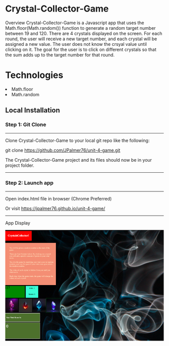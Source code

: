 <h1>Crystal-Collector-Game</h1>

Overview
Crystal-Collector-Game is a Javascript app that uses the Math.floor(Math.random()) function to generate a random target number between 19 and 120. There are 4 crystals displayed on the screen. For each round, the user will receive a new target number, and each crystal will be assigned a new value. The user does not know the crsyal value until clicking on it. The goal for the user is to click on different crystals so that the sum adds up to the target number for that round.


<h1>Technologies</h1>
<li>Math.floor</li>
<li>Math.random</li>

<h2>Local Installation</h2>
<h3>Step 1: Git Clone</h3>
<hr>
Clone Crystal-Collector-Game to your local git repo like the following:

git clone https://github.com/JPalmer76/unit-4-game.git

The Crystal-Collector-Game project and its files should now be in your project folder.

<hr>

<h3>Step 2: Launch app</h3>

<hr>

Open index.html file in browser (Chrome Preferred)

Or visit https://jpalmer76.github.io/unit-4-game/

<hr>

App Display


![Crystal_Collector](https://github.com/JPalmer76/unit-4-game/blob/master/assets/images/Screen%20Shot%202019-05-17%20at%208.11.12%20PM.png)
